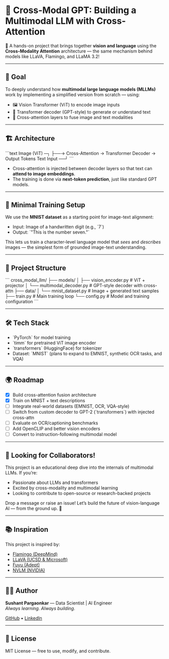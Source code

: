 # 🧠 Cross-Modal GPT: Building a Multimodal LLM with Cross-Attention

🚀 A hands-on project that brings together **vision and language** using the **Cross-Modality Attention** architecture — the same mechanism behind models like LLaVA, Flamingo, and LLaMA 3.2!

---

## 🎯 Goal

To deeply understand how **multimodal large language models (MLLMs)** work by implementing a simplified version from scratch — using:

- 🖼️ Vision Transformer (ViT) to encode image inputs
- 🧠 Transformer decoder (GPT-style) to generate or understand text
- 🔀 Cross-attention layers to fuse image and text modalities

---

## 🏗️ Architecture

\`\`\`text
Image (ViT) ─┐
             ├──→ Cross-Attention → Transformer Decoder → Output Tokens
Text Input ──┘
\`\`\`

- Cross-attention is injected between decoder layers so that text can **attend to image embeddings**.
- The training is done via **next-token prediction**, just like standard GPT models.

---

## 🧪 Minimal Training Setup

We use the **MNIST dataset** as a starting point for image-text alignment:

- Input: Image of a handwritten digit (e.g., \`7\`)
- Output: \`"This is the number seven."\`

This lets us train a character-level language model that *sees* and *describes* images — the simplest form of grounded image-text understanding.

---

## 📁 Project Structure

\`\`\`
cross_modal_llm/
├── models/
│   ├── vision_encoder.py           # ViT + projector
│   └── multimodal_decoder.py       # GPT-style decoder with cross-attn
├── data/
│   └── mnist_dataset.py            # Image + generated text samples
├── train.py                        # Main training loop
└── config.py                       # Model and training configuration
\`\`\`

---

## 🛠️ Tech Stack

- \`PyTorch\` for model training
- \`timm\` for pretrained ViT image encoder
- \`transformers\` (HuggingFace) for tokenizer
- Dataset: \`MNIST\` (plans to expand to EMNIST, synthetic OCR tasks, and VQA)

---

## 🌍 Roadmap

- [x] Build cross-attention fusion architecture
- [x] Train on MNIST + text descriptions
- [ ] Integrate real-world datasets (EMNIST, OCR, VQA-style)
- [ ] Switch from custom decoder to GPT-2 (\`transformers\`) with injected cross-attn
- [ ] Evaluate on OCR/captioning benchmarks
- [ ] Add OpenCLIP and better vision encoders
- [ ] Convert to instruction-following multimodal model

---

## 🤝 Looking for Collaborators!

This project is an educational deep dive into the internals of multimodal LLMs. If you’re:

- Passionate about LLMs and transformers
- Excited by cross-modality and multimodal learning
- Looking to contribute to open-source or research-backed projects

Drop a message or raise an issue! Let’s build the future of vision-language AI — from the ground up. 🌟

---

## 📚 Inspiration

This project is inspired by:

- [Flamingo (DeepMind)](https://arxiv.org/abs/2204.14198)
- [LLaVA (UCSD & Microsoft)](https://github.com/haotian-liu/LLaVA)
- [Fuyu (Adept)](https://huggingface.co/adept/fuyu-8b)
- [NVLM (NVIDIA)](https://arxiv.org/abs/2403.02598)

---

## 🧑‍💻 Author

**Sushant Pargaonkar** — Data Scientist | AI Engineer  
_Always learning. Always building._

[GitHub](https://github.com/sushant-97) • [LinkedIn](https://www.linkedin.com/in/spargaonkar)

---

## 📄 License

MIT License — free to use, modify, and contribute.
